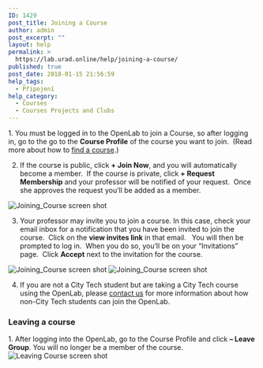 ```yaml
---
ID: 1429
post_title: Joining a Course
author: admin
post_excerpt: ""
layout: help
permalink: >
  https://lab.urad.online/help/joining-a-course/
published: true
post_date: 2018-01-15 21:56:59
help_tags:
  - Připojení
help_category:
  - Courses
  - Courses Projects and Clubs
---
```

1. You must be logged in to the OpenLab to join a Course, so after logging in, go to the go to the <strong>Course Profile</strong> of the course you want to join.  (Read more about how to <a title="Finding a course" href="https://lab.urad.online/blog/help/finding-a-course/">find a course</a>.)

2. If the course is public, click <strong>+ Join Now</strong>, and you will automatically become a member.  If the course is private, click <strong>+ Request Membership</strong> and your professor will be notified of your request.  Once she approves the request you’ll be added as a member.

<img class="alignnone wp-image-36183 size-full" src="https://openlab.citytech.cuny.edu/wp-content/uploads/2012/08/Joining_Course_1_v2.png" alt="Joining_Course screen shot" />

3. Your professor may invite you to join a course. In this case, check your email inbox for a notification that you have been invited to join the course.  Click on the <strong>view invites link</strong> in that email.   You will then be prompted to log in.  When you do so, you’ll be on your “Invitations” page.  Click <strong>Accept</strong> next to the invitation for the course.

<img class="alignnone wp-image-36683 size-full" src="https://openlab.citytech.cuny.edu/wp-content/uploads/2012/08/joining_course_2a_v2.png" alt="Joining_Course screen shot" />

<img class="alignnone wp-image-36445 size-full" src="https://openlab.citytech.cuny.edu/wp-content/uploads/2012/08/Joining_Course_2b_v2.png" alt="Joining_Course screen shot" />

4. If you are not a City Tech student but are taking a City Tech course using the OpenLab, please <a title="Contact Us" href="https://lab.urad.online/blog/help/contact-us/" target="_blank" rel="noopener">contact us</a> for more information about how non-City Tech students can join the OpenLab.
<h3><strong>Leaving a course</strong></h3>
1. After logging into the OpenLab, go to the Course Profile and click <strong>– Leave Group</strong>. You will no longer be a member of the course.

<img class="alignnone wp-image-36447 size-full" src="https://openlab.citytech.cuny.edu/wp-content/uploads/2012/08/Joining_Course_3_v2.png" alt="Leaving Course screen shot" />

&nbsp;